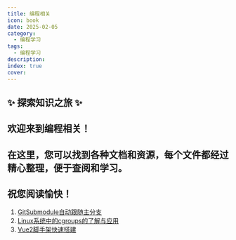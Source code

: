 ```yaml
---
title: 编程相关
icon: book
date: 2025-02-05
category:
  - 编程学习
tags:
  - 编程学习
description: 
index: true
cover:
---
```


## ✨ 探索知识之旅 ✨

## 欢迎来到编程相关！
## 在这里，您可以找到各种文档和资源，每个文件都经过精心整理，便于查阅和学习。
## 祝您阅读愉快！

1. [GitSubmodule自动跟随主分支](./编程相关/GitSubmodule自动跟随主分支)
2. [Linux系统中的cgroups的了解与应用](./编程相关/Linux系统中的cgroups的了解与应用)
3. [Vue2脚手架快速搭建](./编程相关/Vue2脚手架快速搭建)
